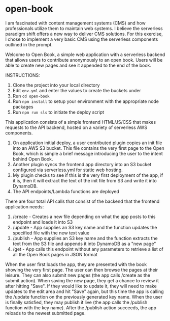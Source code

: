 # open-book
I am fascinated with content management systems (CMS) and how professionals utilize them to maintain web systems. I believe the serverless paradigm shift offers a new way to deliver CMS solutions. For this exercise, I chose to implement a very basic CMS using the serverless components outlined in the prompt.  

Welcome to Open Book, a simple web application with a serverless backend that allows users to contribute anonymously to an open book.
Users will be able to create new pages and see it appended to the end of the book.

INSTRUCTIONS:
1. Clone the project into your local directory
2. Edit `env.yml` and enter the values to create the buckets under
3. Run `cd open-book`
4. Run `npm install` to setup your environment with the appropriate node packages
5. Run `npm run sls` to initiate the deploy script

This application consists of a simple frontend HTML/JS/CSS that makes requests to the API backend, hosted on a variety of serverless AWS components.

1. On application initial deploy, a user contributed plugin copies an init file into an AWS S3 bucket. This file contains the very first page to the Open Book, which is simple a brief message introducing the user to the intent behind Open Book.
2. Another plugin syncs the frontend app directory into an S3 bucket configured via serverless.yml for static web hosting. 
3. My plugin checks to see if this is the very first deployment of the app, if it is, then it will extract the text of the init file from S3 and write it into DynamoDB. 
4. The API endpoints/Lambda functions are deployed

There are four total API calls that consist of the backend that the frontend application needs:
1. /create - Creates a new file depending on what the app posts to this endpoint and loads it into S3
2. /update - App supplies an S3 key name and the function updates the specified file with the new text value
3. /publish - App supplies an S3 key name and the function extracts the text from the S3 file and appends it into DynamoDB as a "new page"
4. /get - App calls this endpoint without any parameters to retrieve a list of all the Open Book pages in JSON format

When the user first loads the app, they are presented with the book showing the very first page. The user can then browse the pages at their leisure. They can also submit new pages (the app calls /create as the submit action). When saving the new page, they get a chance to review it after hitting "Save". If they would like to update it, they will need to make updates to the edit area and hit "Save" again, but this time the app is calling the /update function on the previously generated key name. When the user is finally satisfied, they may publish it live (the app calls the /publish function with the key name). After the /publish action succeeds, the app reloads to the newest submitted page.



